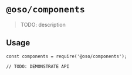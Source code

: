 # `@oso/components`

> TODO: description

## Usage

```
const components = require('@oso/components');

// TODO: DEMONSTRATE API
```
